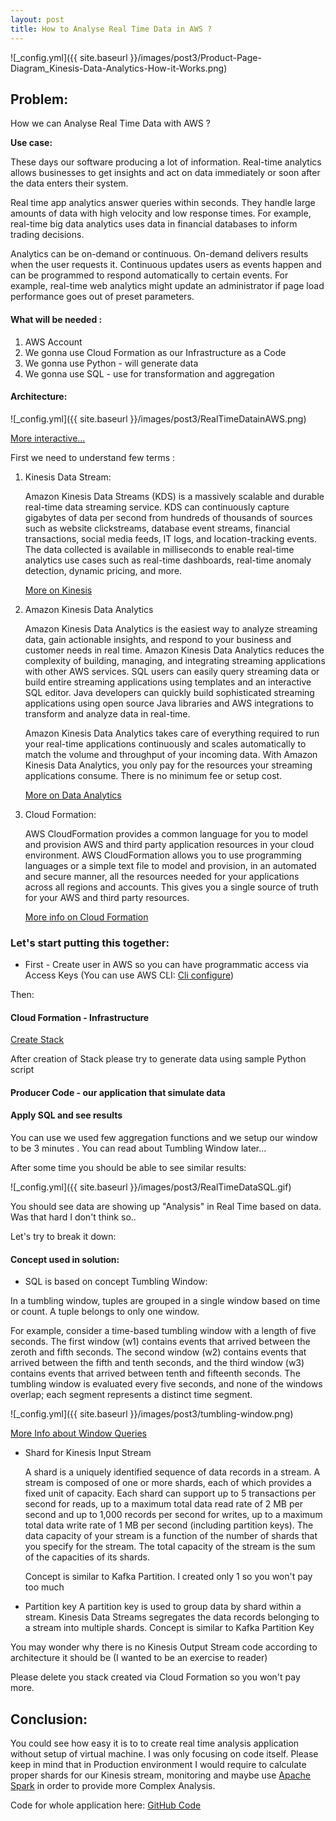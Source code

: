 ```yaml
---
layout: post
title: How to Analyse Real Time Data in AWS ?
---
```



![_config.yml]({{ site.baseurl }}/images/post3/Product-Page-Diagram_Kinesis-Data-Analytics-How-it-Works.png)

## Problem:

How we can Analyse Real Time Data with AWS ? 

<b>Use case: </b> 

These days our software producing a lot of information. Real-time analytics allows businesses to get insights and act on data immediately or soon after the data enters their system.

Real time app analytics answer queries within seconds. They handle large amounts of data with high velocity and low response times. For example, real-time big data analytics uses data in financial databases to inform trading decisions.

Analytics can be on-demand or continuous. On-demand delivers results when the user requests it. Continuous updates users as events happen and can be programmed to respond automatically to certain events. For example, real-time web analytics might update an administrator if page load performance goes out of preset parameters.

#### What will be needed :

1. AWS Account
2. We gonna use Cloud Formation as our Infrastructure as a Code
3. We gonna use Python - will generate data
4. We gonna use SQL - use for transformation and aggregation


#### Architecture:

![_config.yml]({{ site.baseurl }}/images/post3/RealTimeDatainAWS.png)

[More interactive...](https://app.cloudcraft.co/view/e32ceb51-4f48-4230-abcf-a07114807e1b?key=FYRDbrAXE2NiJI3l1XFgqQ)

First we need to understand few terms :

1. Kinesis Data Stream:

    Amazon Kinesis Data Streams (KDS) is a massively scalable and durable real-time data streaming service. KDS can continuously capture gigabytes of data per second from hundreds of thousands of sources such as website clickstreams, database event streams, financial transactions, social media feeds, IT logs, and location-tracking events. The data collected is available in milliseconds to enable real-time analytics use cases such as real-time dashboards, real-time anomaly detection, dynamic pricing, and more.

    [More on Kinesis](https://docs.aws.amazon.com/streams/latest/dev/introduction.html)

2. Amazon Kinesis Data Analytics
    
    Amazon Kinesis Data Analytics is the easiest way to analyze streaming data, gain actionable insights, and respond to your business and customer needs in real time. Amazon Kinesis Data Analytics reduces the complexity of building, managing, and integrating streaming applications with other AWS services. SQL users can easily query streaming data or build entire streaming applications using templates and an interactive SQL editor. Java developers can quickly build sophisticated streaming applications using open source Java libraries and AWS integrations to transform and analyze data in real-time.

    Amazon Kinesis Data Analytics takes care of everything required to run your real-time applications continuously and scales automatically to match the volume and throughput of your incoming data. With Amazon Kinesis Data Analytics, you only pay for the resources your streaming applications consume. There is no minimum fee or setup cost.

    [More on Data Analytics](https://docs.aws.amazon.com/kinesisanalytics/latest/dev/what-is.html)

3.  Cloud Formation:

    AWS CloudFormation provides a common language for you to model and provision AWS and third party application resources in your cloud environment. AWS CloudFormation allows you to use programming languages or a simple text file to model and provision, in an automated and secure manner, all the resources needed for your applications across all regions and accounts. This gives you a single source of truth for your AWS and third party resources.

    [More info on Cloud Formation](https://docs.aws.amazon.com/AWSCloudFormation/latest/UserGuide/Welcome.html)



### Let's start putting this together:

* First - Create user in AWS so you can have programmatic access via Access Keys (You can use AWS CLI: 
[Cli configure](https://docs.aws.amazon.com/cli/latest/userguide/cli-chap-configure.html))

Then:

#### Cloud Formation - Infrastructure

<script src="https://gist.github.com/piotrgrota/823450a426a0ca6909f667d26c4c0774.js"></script>

[Create Stack](https://console.aws.amazon.com/cloudformation/home?region=us-east-1#/)

After creation of Stack please try to generate data using sample Python script

#### Producer Code - our application that simulate data

<script src="https://gist.github.com/piotrgrota/88d060266fb3eea0d8a5f5bb42746dea.js"></script>


#### Apply SQL and see results

<script src="https://gist.github.com/piotrgrota/765cdf8eeb6fe0d11ccdb6be69728504.js"></script>

You can use we used few aggregation functions and we setup our window to be 3 minutes . You can read about Tumbling Window later...


After some time you should be able to see similar results:

![_config.yml]({{ site.baseurl }}/images/post3/RealTimeDataSQL.gif)

You should see data are showing up "Analysis" in Real Time based on data. Was that hard I don't think so..

Let's try to break it down:

#### Concept used in solution:

* SQL is based on concept Tumbling Window:

In a tumbling window, tuples are grouped in a single window based on time or count. A tuple belongs to only one window.

For example, consider a time-based tumbling window with a length of five seconds. The first window (w1) contains events that arrived between the zeroth and fifth seconds. The second window (w2) contains events that arrived between the fifth and tenth seconds, and the third window (w3) contains events that arrived between tenth and fifteenth seconds. The tumbling window is evaluated every five seconds, and none of the windows overlap; each segment represents a distinct time segment.

![_config.yml]({{ site.baseurl }}/images/post3/tumbling-window.png)


[More Info about Window Queries](https://docs.aws.amazon.com/kinesisanalytics/latest/dev/windowed-sql.html)


* Shard for Kinesis Input Stream

    A shard is a uniquely identified sequence of data records in a stream. A stream is composed of one or more shards, each of which provides a fixed unit of capacity. Each shard can support up to 5 transactions per second for reads, up to a maximum total data read rate of 2 MB per second and up to 1,000 records per second for writes, up to a maximum total data write rate of 1 MB per second (including partition keys). The data capacity of your stream is a function of the number of shards that you specify for the stream. The total capacity of the stream is the sum of 
    the capacities of its shards.

    Concept is similar to Kafka Partition. I created only 1 so you won't pay too much

* Partition key
    A partition key is used to group data by shard within a stream. Kinesis Data Streams segregates the data records belonging to a stream into multiple shards. 
    Concept is similar to Kafka Partition Key


You may wonder why there is no Kinesis Output Stream code according to architecture it should be (I wanted to be an exercise to reader)

Please delete you stack created via Cloud Formation so you won't pay more.


## Conclusion:

You could see how easy it is to to create real time analysis application without setup of virtual machine.
I was only focusing on code itself. Please keep in mind that in Production environment I would require to calculate proper
shards for our Kinesis stream, monitoring and maybe use [Apache Spark](https://spark.apache.org/) in order to provide more Complex Analysis.


Code for whole application here: [GitHub Code](https://github.com/piotrgrota/aws_playground/tree/master/aws_streaming_app)


